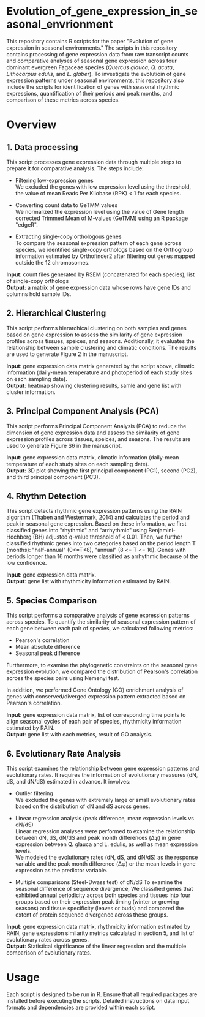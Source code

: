 # Evolution_of_gene_expression_in_seasonal_envrionment
This repository contains R scripts for the paper "Evolution of gene expression in seasonal environments." The scripts in this repository contains processing of gene expression data from raw transcript counts and comparative analyses of seasonal gene expression across four dominant evergreen Fagaceae species (*Quercus glauca*, *Q. acuta*, *Lithocarpus edulis*, and *L. glaber*). To investigate the evolutioin of gene expression patterns under seasonal environments, this repository also include the scripts for identification of genes with seasonal rhythmic expressions, quantification of their periods and peak months, and comparison of these metrics across species.

# Overview
## 1. Data processing
This script processes gene expression data through multiple steps to prepare it for comparative analysis. The steps include:
- Filtering low-expression genes  
  We excluded the genes with low expression level using the threshold, the value of mean Reads Per Kilobase (RPK) < 1 for each species.
- Converting count data to GeTMM values  
  We normalized the expression level using the value of Gene length corrected Trimmed Mean of M-values (GeTMM) using an R package "edgeR".

- Extracting single-copy orthologous genes  
To compare the seasonal expression pattern of each gene across species, we identified single-copy orthologs based on the Orthogroup information estimated by Orthofinder2 after filtering out genes mapped outside the 12 chromosomes.

**Input**: count files generated by RSEM (concatenated for each species), list of single-copy orthologs  
**Output**: a matrix of gene expression data whose rows have gene IDs and columns hold sample IDs.


## 2. Hierarchical Clustering
This script performs hierarchical clustering on both samples and genes based on gene expression to assess the similarity of gene expression profiles across tissues, speices, and seasons. Additionally, it evaluates the relationship between sample clustering and climatic conditions. The results are used to generate Figure 2 in the manuscript.  

**Input**: gene expression data matrix generated by the script above, climatic information (daily-mean temperature and photoperiod of each study sites on each sampling date).  
**Output**: heatmap showing clustering results, samle and gene list with cluster information.


## 3. Principal Component Analysis (PCA)
This script performs Principal Component Analysis (PCA) to reduce the dimension of gene expression data and assess the similarity of gene expression profiles across tissues, speices, and seasons. The results are used to generate Figure S6 in the manuscript.  

**Input**: gene expression data matrix, climatic information (daily-mean temperature of each study sites on each sampling date).  
**Output**: 3D plot showing the first principal component (PC1), second (PC2), and third principal component (PC3).



## 4. Rhythm Detection
This script detects rhythmic gene expression patterns using the RAIN algorithm (Thaben and Westermark, 2014) and calculates the period and peak in seasonal gene expression. Based on these information, we first classified genes into "rhythmic" and "arrhythmic" using Benjamini-Hochberg (BH) adjusted q-value threshold of < 0.01. Then, we further classified rhythmic genes into two categories based on the period length T (months): "half-annual" (0<=T<8), "annual" (8 <= T <= 16). Genes with periods longer than 16 months were classified as arrhythmic because of the low confidence.

**Input**: gene expression data matrix.  
**Output**: gene list with rhythmicity information estimated by RAIN.


## 5. Species Comparison
This script performs a comparative analysis of gene expression patterns across species. To quantify the similarity of seasonal expression pattern of each gene between each pair of species, we calculated following metrics:

- Pearson's correlation  
- Mean absolute difference
- Seasonal peak difference

Furthermore, to examine the phylogenetic constraints on the seasonal gene expression evolution, we compared the distribution of Pearson's correlation across the species pairs using Nemenyi test.

In addition, we performed Gene Ontology (GO) enrichment analysis of genes with conserved/diverged expression pattern extracted based on Pearson's correlation.

**Input**: gene expression data matrix, list of corresponding time points to align seasonal cycles of each pair of species, rhythmicity information estimated by RAIN.  
**Output**: gene list with each metrics, result of GO analysis.

## 6. Evolutionary Rate Analysis
This script examines the relationship between gene expression patterns and evolutionary rates. It requires the information of evolutionary measures (dN, dS, and dN/dS) estimated in advance. It involves:

- Outlier filtering  
We excluded the genes with extremely large or small evolutionary rates based on the distribution of dN and dS across genes.

- Linear regression analysis (peak difference, mean expression levels vs dN/dS)  
Linear regression analyses were performed to examine the relationship between dN, dS, dN/dS and peak month differences (Δφ) in gene expression between Q. glauca and L. edulis, as well as  mean expression levels.  
We modeled the evolutionary rates (dN, dS, and dN/dS) as the response variable and the peak month difference (Δφ) or the mean levels in gene expression as the predictor variable.

- Multiple comparisons (Steel-Dwass test) of dN/dS
To examine the seasonal difference of sequence divergence, We classified genes that exhibited annual periodicity across both species and tissues into four groups based on their expression peak timing (winter or growing seasons) and tissue specificity (leaves or buds) and compared the extent of protein sequence divergence across these groups.

**Input**: gene expression data matrix, rhythmicity information estimated by RAIN, gene expression similarity metrics calculated in section 5, and list of evolutionary rates across genes.  
**Output**: Statistical significance of the linear regression and the multiple comparison of evolutionary rates.


# Usage
Each script is designed to be run in R. Ensure that all required packages are installed before executing the scripts. Detailed instructions on data input formats and dependencies are provided within each script.

